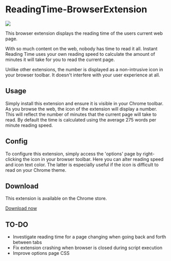 # ReadingTime-BrowserExtension
<img src="https://lh3.googleusercontent.com/fWCnmD7MhDeiyYR6KFgBSWHLkGAeZdoSMZLxyAqFgg_s-O9uzZxSHy703G-7dU3N3tJwlppoMe8=s1280-h800-e365-rw">


This browser extension displays the reading time of the users current web page.

With so much content on the web, nobody has time to read it all. Instant Reading Time uses your own reading speed to calculate the amount of minutes it will take for you to read the current page. 

Unlike other extensions, the number is displayed as a non-intrusive icon in your browser toolbar. It doesn't interfere with your user experience at all.

## Usage
Simply install this extension and ensure it is visible in your Chrome toolbar. As you browse the web, the icon of the extension will display a number. This will reflect the number of minutes that the current page will take to read. By default the time is calculated using the average 275 words per minute reading speed.

## Config
To configure this extension, simply access the 'options' page by right-clicking the icon in your browser toolbar. Here you can alter reading speed and icon text color. The latter is especially useful if the icon is difficult to read on your Chrome theme.

## Download
This extension is available on the Chrome store.

<a href="https://chrome.google.com/webstore/detail/instant-reading-time/afipdkkndmggnmffcmepioemogfnnibf">Download now</a>

## TO-DO
- Investigate reading time for a page changing when going back and forth between tabs
- Fix extension crashing when browser is closed during script execution
- Improve options page CSS
